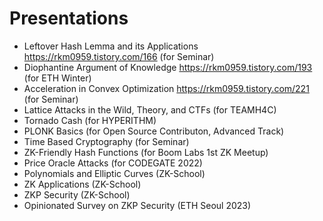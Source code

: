 # Presentations

- Leftover Hash Lemma and its Applications https://rkm0959.tistory.com/166 (for Seminar)
- Diophantine Argument of Knowledge https://rkm0959.tistory.com/193 (for ETH Winter)
- Acceleration in Convex Optimization https://rkm0959.tistory.com/221 (for Seminar)
- Lattice Attacks in the Wild, Theory, and CTFs (for TEAMH4C)
- Tornado Cash (for HYPERITHM)
- PLONK Basics (for Open Source Contributon, Advanced Track)
- Time Based Cryptography (for Seminar)
- ZK-Friendly Hash Functions (for Boom Labs 1st ZK Meetup)
- Price Oracle Attacks (for CODEGATE 2022)
- Polynomials and Elliptic Curves (ZK-School)
- ZK Applications (ZK-School)
- ZKP Security (ZK-School)
- Opinionated Survey on ZKP Security (ETH Seoul 2023)

